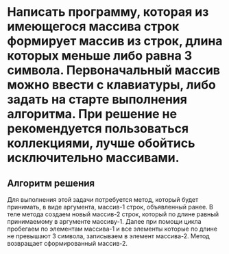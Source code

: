 # Написать программу, которая из имеющегося массива строк формирует массив из строк, длина которых меньше либо равна 3 символа. Первоначальный массив можно ввести с клавиатуры, либо задать на старте выполнения алгоритма. При решение не рекомендуется пользоваться коллекциями, лучше обойтись исключительно массивами.

## Алгоритм решения

Для выполнения этой задачи потребуется метод, который будет принимать, в виде аргумента, массив-1 строк, объявленный ранее. В теле метода создаем новый массив-2 строк, который по длине равный принимаемому в аргументе массиву-1. Далее при помощи цикла пробегаем по элементам массива-1 и все элементы которые по длине не превышают 3 символа, записываем в элемент массива-2. Метод возвращает сформированный массив-2.